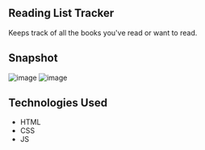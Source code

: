 ## Reading List Tracker
Keeps track of all the books you've read or want to read.

## Snapshot
![image](https://github.com/hoomaancodes/Reading-list/assets/128029773/d24ebe3d-2eb5-49f5-8731-4913e627755b)
![image](https://github.com/hoomaancodes/Reading-list/assets/128029773/d1c326bb-ff34-4c5a-a646-bcf004f5971a)

## Technologies Used

- HTML
- CSS
- JS

